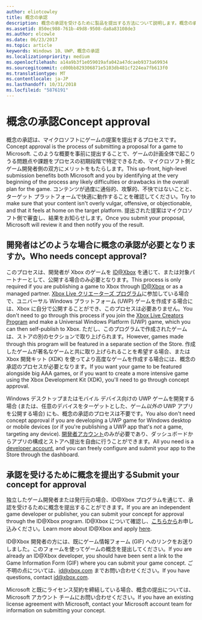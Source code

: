 ```yaml
---
author: eliotcowley
title: 概念の承認
description: 概念の承認を受けるために製品を提出する方法について説明します。概念の承認は、製品が Xbox で実行されるか、Xbox Live を使用する場合に必要になります。
ms.assetid: 850ec988-761b-49d8-9508-da8a83108de3
ms.author: elcowle
ms.date: 06/23/2017
ms.topic: article
keywords: Windows 10、UWP、概念の承認
ms.localizationpriority: medium
ms.openlocfilehash: a14a9b3f1e059019afa042a47dcaeb9373a69934
ms.sourcegitcommit: cd00bb829306871e5103db481cf224ea7fb613f0
ms.translationtype: MT
ms.contentlocale: ja-JP
ms.lasthandoff: 10/31/2018
ms.locfileid: "5876191"
---
```

# <a name="concept-approval"></a><span data-ttu-id="87e14-104">概念の承認</span><span class="sxs-lookup"><span data-stu-id="87e14-104">Concept approval</span></span>

<span data-ttu-id="87e14-105">概念の承認は、マイクロソフトにゲームの提案を提出するプロセスです。</span><span class="sxs-lookup"><span data-stu-id="87e14-105">Concept approval is the process of submitting a proposal for a game to Microsoft.</span></span> <span data-ttu-id="87e14-106">このような概要を事前に提出することで、ゲームの計画全体で起こりうる問題点や課題をプロセスの初期段階で特定できるため、マイクロソフト側とゲーム開発者側の双方にメリットをもたらします。</span><span class="sxs-lookup"><span data-stu-id="87e14-106">This up-front, high-level submission benefits both Microsoft and you by identifying at the very beginning of the process any likely difficulties or drawbacks in the overall plan for the game.</span></span> <span data-ttu-id="87e14-107">コンテンツが過度に通俗的、攻撃的、不快ではないことと、ターゲット プラットフォームで快適に動作することを確認してください。</span><span class="sxs-lookup"><span data-stu-id="87e14-107">Try to make sure that your content isn't overly vulgar, offensive, or objectionable, and that it feels at home on the target platform.</span></span> <span data-ttu-id="87e14-108">提出された提案はマイクロソフト側で審査し、結果をお知らせします。</span><span class="sxs-lookup"><span data-stu-id="87e14-108">Once you submit your proposal, Microsoft will review it and then notify you of the result.</span></span>

## <a name="who-needs-concept-approval"></a><span data-ttu-id="87e14-109">開発者はどのような場合に概念の承認が必要となりますか。</span><span class="sxs-lookup"><span data-stu-id="87e14-109">Who needs concept approval?</span></span>

<span data-ttu-id="87e14-110">このプロセスは、開発者が Xbox のゲームを [ID@Xbox](http://www.xbox.com/Developers/id) を通じて、または対象パートナーとして、公開する場合のみ必要となります。</span><span class="sxs-lookup"><span data-stu-id="87e14-110">This process is only required if you are publishing a game to Xbox through [ID@Xbox](http://www.xbox.com/Developers/id) or as a managed partner.</span></span> <span data-ttu-id="87e14-111">[Xbox Live クリエーターズ プログラム](https://developer.microsoft.com/games/xbox/xboxlive/creator)に参加している場合で、ユニバーサル Windows プラットフォーム (UWP) ゲームを作成する場合には、Xbox に自分で公開することができ、このプロセスは必要ありません。</span><span class="sxs-lookup"><span data-stu-id="87e14-111">You don't need to go through this process if you join the [Xbox Live Creators Program](https://developer.microsoft.com/games/xbox/xboxlive/creator) and make a Universal Windows Platform (UWP) game, which you can then self-publish to Xbox.</span></span> <span data-ttu-id="87e14-112">ただし、このプログラムで作成されたゲームは、ストアの別のセクションで取り上げられます。</span><span class="sxs-lookup"><span data-stu-id="87e14-112">However, games made through this program will be featured in a separate section of the Store.</span></span> <span data-ttu-id="87e14-113">作成したゲームが著名なゲームと共に取り上げられることを希望する場合、または Xbox 開発キット (XDK) を使ってより高度なゲームを作成する場合には、概念の承認のプロセスが必要となります。</span><span class="sxs-lookup"><span data-stu-id="87e14-113">If you want your game to be featured alongside big AAA games, or if you want to create a more intensive game using the Xbox Development Kit (XDK), you'll need to go through concept approval.</span></span>

<span data-ttu-id="87e14-114">Windows デスクトップまたはモバイル デバイス向けの UWP ゲームを開発する場合 (または、任意のデバイスをターゲットとした、ゲーム*以外の* UWP アプリを公開する場合) にも、概念の承認のプロセスは不要です。</span><span class="sxs-lookup"><span data-stu-id="87e14-114">You also don't need concept approval if you are developing a UWP game for Windows desktop or mobile devices (or if you're publishing a UWP app that's *not* a game, targeting any device).</span></span> <span data-ttu-id="87e14-115">[開発者アカウント](https://go.microsoft.com/fwlink/?LinkId=817223)のみが必要であり、ダッシュボードからアプリの構成とストアへ提出を自由に行うことができます。</span><span class="sxs-lookup"><span data-stu-id="87e14-115">All you need is a [developer account](https://go.microsoft.com/fwlink/?LinkId=817223), and you can freely configure and submit your app to the Store through the dashboard.</span></span>

## <a name="submit-your-concept-for-approval"></a><span data-ttu-id="87e14-116">承認を受けるために概念を提出する</span><span class="sxs-lookup"><span data-stu-id="87e14-116">Submit your concept for approval</span></span>

<span data-ttu-id="87e14-117">独立したゲーム開発者または発行元の場合、ID@Xbox プログラムを通じて、承認を受けるために概念を提出することができます。</span><span class="sxs-lookup"><span data-stu-id="87e14-117">If you are an independent game developer or publisher, you can submit your concept for approval through the ID@Xbox program.</span></span> <span data-ttu-id="87e14-118">ID@Xbox について確認し、[こちらから](http://www.xbox.com/Developers/id)お申し込みください。</span><span class="sxs-lookup"><span data-stu-id="87e14-118">Learn more about ID@Xbox and apply [here](http://www.xbox.com/Developers/id).</span></span>

<span data-ttu-id="87e14-119">ID@Xbox 開発者の方には、既にゲーム情報フォーム (GIF) へのリンクをお送りしました。このフォームを使ってゲームの概念を提出してください。</span><span class="sxs-lookup"><span data-stu-id="87e14-119">If you are already an ID@Xbox developer, you should have been sent a link to the Game Information Form (GIF) where you can submit your game concept.</span></span> <span data-ttu-id="87e14-120">ご不明の点については、[id@xbox.com](mailto:id@xbox.com) までお問い合わせください。</span><span class="sxs-lookup"><span data-stu-id="87e14-120">If you have questions, contact [id@xbox.com](mailto:id@xbox.com).</span></span>

<span data-ttu-id="87e14-121">Microsoft と既にライセンス契約を締結している場合、概念の提出については、Microsoft アカウント チームにお問い合わせください。</span><span class="sxs-lookup"><span data-stu-id="87e14-121">If you have an existing license agreement with Microsoft, contact your Microsoft account team for information on submitting your concept.</span></span>